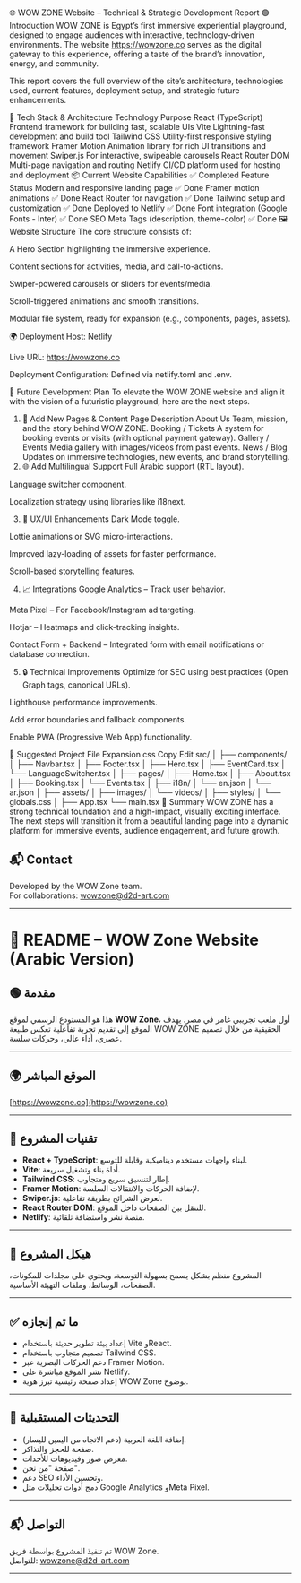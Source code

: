 🌐 WOW ZONE Website – Technical & Strategic Development Report
🟢 Introduction
WOW ZONE is Egypt’s first immersive experiential playground, designed to engage audiences with interactive, technology-driven environments. The website https://wowzone.co serves as the digital gateway to this experience, offering a taste of the brand’s innovation, energy, and community.

This report covers the full overview of the site’s architecture, technologies used, current features, deployment setup, and strategic future enhancements.

🔧 Tech Stack & Architecture
Technology	Purpose
React (TypeScript)	Frontend framework for building fast, scalable UIs
Vite	Lightning-fast development and build tool
Tailwind CSS	Utility-first responsive styling framework
Framer Motion	Animation library for rich UI transitions and movement
Swiper.js	For interactive, swipeable carousels
React Router DOM	Multi-page navigation and routing
Netlify	CI/CD platform used for hosting and deployment
📦 Current Website Capabilities
✅ Completed
Feature	Status
Modern and responsive landing page	✅ Done
Framer motion animations	✅ Done
React Router for navigation	✅ Done
Tailwind setup and customization	✅ Done
Deployed to Netlify	✅ Done
Font integration (Google Fonts - Inter)	✅ Done
SEO Meta Tags (description, theme-color)	✅ Done
🖼 Website Structure
The core structure consists of:

A Hero Section highlighting the immersive experience.

Content sections for activities, media, and call-to-actions.

Swiper-powered carousels or sliders for events/media.

Scroll-triggered animations and smooth transitions.

Modular file system, ready for expansion (e.g., components, pages, assets).

🌍 Deployment
Host: Netlify

Live URL: https://wowzone.co

Deployment Configuration: Defined via netlify.toml and .env.

🚀 Future Development Plan
To elevate the WOW ZONE website and align it with the vision of a futuristic playground, here are the next steps.

1. 📄 Add New Pages & Content
Page	Description
About Us	Team, mission, and the story behind WOW ZONE.
Booking / Tickets	A system for booking events or visits (with optional payment gateway).
Gallery / Events	Media gallery with images/videos from past events.
News / Blog	Updates on immersive technologies, new events, and brand storytelling.
2. 🌐 Add Multilingual Support
Full Arabic support (RTL layout).

Language switcher component.

Localization strategy using libraries like i18next.

3. 🎨 UX/UI Enhancements
Dark Mode toggle.

Lottie animations or SVG micro-interactions.

Improved lazy-loading of assets for faster performance.

Scroll-based storytelling features.

4. 📈 Integrations
Google Analytics – Track user behavior.

Meta Pixel – For Facebook/Instagram ad targeting.

Hotjar – Heatmaps and click-tracking insights.

Contact Form + Backend – Integrated form with email notifications or database connection.

5. 🔒 Technical Improvements
Optimize for SEO using best practices (Open Graph tags, canonical URLs).

Lighthouse performance improvements.

Add error boundaries and fallback components.

Enable PWA (Progressive Web App) functionality.

📂 Suggested Project File Expansion
css
Copy
Edit
src/
│
├── components/
│   ├── Navbar.tsx
│   ├── Footer.tsx
│   ├── Hero.tsx
│   ├── EventCard.tsx
│   └── LanguageSwitcher.tsx
│
├── pages/
│   ├── Home.tsx
│   ├── About.tsx
│   ├── Booking.tsx
│   └── Events.tsx
│
├── i18n/
│   └── en.json
│   └── ar.json
│
├── assets/
│   ├── images/
│   └── videos/
│
├── styles/
│   └── globals.css
│
├── App.tsx
└── main.tsx
🧠 Summary
WOW ZONE has a strong technical foundation and a high-impact, visually exciting interface. The next steps will transition it from a beautiful landing page into a dynamic platform for immersive events, audience engagement, and future growth.

## 📬 Contact

Developed by the WOW Zone team.  
For collaborations: [wowzone@d2d-art.com](mailto:wowzone@d2d-art.com)
______________________________________________________________________________________________________________________________________________________________________________
# 📘 README – WOW Zone Website (Arabic Version)

## 🟢 مقدمة

هذا هو المستودع الرسمي لموقع **WOW Zone**، أول ملعب تجريبي غامر في مصر. يهدف الموقع إلى تقديم تجربة تفاعلية تعكس طبيعة WOW ZONE الحقيقية من خلال تصميم عصري، أداء عالي، وحركات سلسة.

---

## 🌍 الموقع المباشر

[https://wowzone.co](https://wowzone.co)

---

## 🧱 تقنيات المشروع

- **React + TypeScript**: لبناء واجهات مستخدم ديناميكية وقابلة للتوسع.
- **Vite**: أداة بناء وتشغيل سريعة.
- **Tailwind CSS**: إطار لتنسيق سريع ومتجاوب.
- **Framer Motion**: لإضافة الحركات والانتقالات السلسة.
- **Swiper.js**: لعرض الشرائح بطريقة تفاعلية.
- **React Router DOM**: للتنقل بين الصفحات داخل الموقع.
- **Netlify**: منصة نشر واستضافة تلقائية.

---

## 📂 هيكل المشروع

المشروع منظم بشكل يسمح بسهولة التوسعة، ويحتوي على مجلدات للمكونات، الصفحات، الوسائط، وملفات التهيئة الأساسية.

---

## ✅ ما تم إنجازه

- إعداد بيئة تطوير حديثة باستخدام Vite وReact.
- تصميم متجاوب باستخدام Tailwind CSS.
- دعم الحركات البصرية عبر Framer Motion.
- نشر الموقع مباشرة على Netlify.
- إعداد صفحة رئيسية تبرز هوية WOW Zone بوضوح.

---

## 🔮 التحديثات المستقبلية

- إضافة اللغة العربية (دعم الاتجاه من اليمين لليسار).
- صفحة للحجز والتذاكر.
- معرض صور وفيديوهات للأحداث.
- صفحة "من نحن".
- دعم SEO وتحسين الأداء.
- دمج أدوات تحليلات مثل Google Analytics وMeta Pixel.

---

## 📬 التواصل

تم تنفيذ المشروع بواسطة فريق WOW Zone.  
للتواصل: [wowzone@d2d-art.com](mailto:wowzone@d2d-art.com)

---

